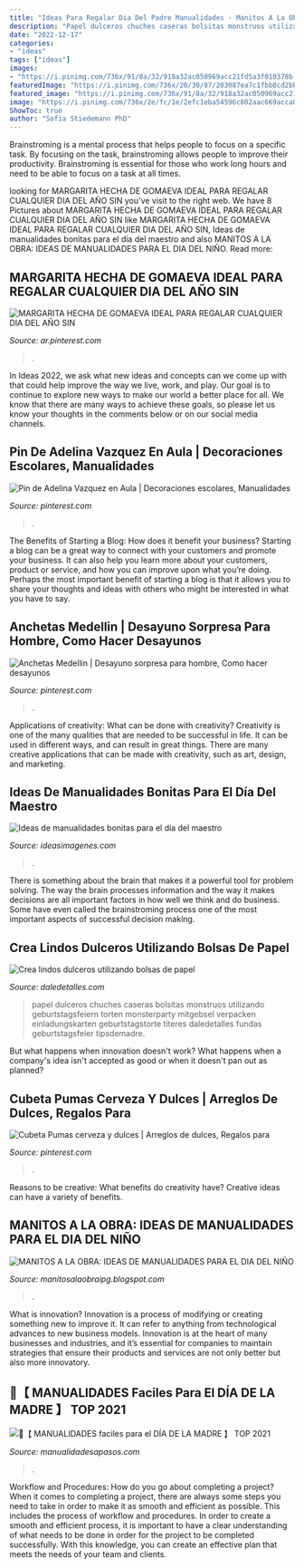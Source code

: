 ```yaml
---
title: "Ideas Para Regalar Dia Del Padre Manualidades - Manitos A La Obra: Ideas De Manualidades Para El Dia Del Niño"
description: "Papel dulceros chuches caseras bolsitas monstruos utilizando geburtstagsfeiern torten monsterparty mitgebsel verpacken einladungskarten geburtstagstorte titeres daledetalles fundas geburtstagsfeier tipsdemadre"
date: "2022-12-17"
categories:
- "ideas"
tags: ["ideas"]
images:
- "https://i.pinimg.com/736x/91/8a/32/918a32ac050969acc21fd5a3f010378b--margarita.jpg"
featuredImage: "https://i.pinimg.com/736x/20/30/87/203087ea7c1fbb8cd2bb2c10f6cfdffd.jpg"
featured_image: "https://i.pinimg.com/736x/91/8a/32/918a32ac050969acc21fd5a3f010378b--margarita.jpg"
image: "https://i.pinimg.com/736x/2e/fc/1e/2efc1eba54596c802aac669acca0c066.jpg"
ShowToc: true
author: "Sofia Stiedemann PhD"
---
```



Brainstroming is a mental process that helps people to focus on a specific task. By focusing on the task, brainstroming allows people to improve their productivity. Brainstroming is essential for those who work long hours and need to be able to focus on a task at all times.

	

		
looking for MARGARITA HECHA DE GOMAEVA IDEAL PARA REGALAR CUALQUIER DIA DEL AÑO SIN you've visit to the right web. We have 8 Pictures about MARGARITA HECHA DE GOMAEVA IDEAL PARA REGALAR CUALQUIER DIA DEL AÑO SIN like MARGARITA HECHA DE GOMAEVA IDEAL PARA REGALAR CUALQUIER DIA DEL AÑO SIN, Ideas de manualidades bonitas para el día del maestro and also MANITOS A LA OBRA: IDEAS DE MANUALIDADES PARA EL DIA DEL NIÑO. Read more:
		
    
## MARGARITA HECHA DE GOMAEVA IDEAL PARA REGALAR CUALQUIER DIA DEL AÑO SIN

<img loading=lazy src="https://i.pinimg.com/736x/91/8a/32/918a32ac050969acc21fd5a3f010378b--margarita.jpg" onerror="this.onerror=null;this.src='https://tse4.mm.bing.net/th?id=OIP.YtBduk8ZJ-ul9jbs2cQ_ggHaJ3&amp;pid=15.1';" alt="MARGARITA HECHA DE GOMAEVA IDEAL PARA REGALAR CUALQUIER DIA DEL AÑO SIN">

_Source: ar.pinterest.com_

>. 

	

In Ideas 2022, we ask what new ideas and concepts can we come up with that could help improve the way we live, work, and play. Our goal is to continue to explore new ways to make our world a better place for all. We know that there are many ways to achieve these goals, so please let us know your thoughts in the comments below or on our social media channels.

    
## Pin De Adelina Vazquez En Aula | Decoraciones Escolares, Manualidades

<img loading=lazy src="https://i.pinimg.com/736x/2e/fc/1e/2efc1eba54596c802aac669acca0c066.jpg" onerror="this.onerror=null;this.src='https://tse2.mm.bing.net/th?id=OIP.nEpStSQnu9U_iP7AsEqXhgHaJ4&amp;pid=15.1';" alt="Pin de Adelina Vazquez en Aula | Decoraciones escolares, Manualidades">

_Source: pinterest.com_

>. 

	

The Benefits of Starting a Blog: How does it benefit your business?
Starting a blog can be a great way to connect with your customers and promote your business. It can also help you learn more about your customers, product or service, and how you can improve upon what you’re doing. Perhaps the most important benefit of starting a blog is that it allows you to share your thoughts and ideas with others who might be interested in what you have to say.

    
## Anchetas Medellin | Desayuno Sorpresa Para Hombre, Como Hacer Desayunos

<img loading=lazy src="https://i.pinimg.com/736x/20/30/87/203087ea7c1fbb8cd2bb2c10f6cfdffd.jpg" onerror="this.onerror=null;this.src='https://tse1.mm.bing.net/th?id=OIP.fT3L_oeGwBwbGsNMKLFavQHaJB&amp;pid=15.1';" alt="Anchetas Medellin | Desayuno sorpresa para hombre, Como hacer desayunos">

_Source: pinterest.com_

>. 

	

Applications of creativity: What can be done with creativity?
Creativity is one of the many qualities that are needed to be successful in life. It can be used in different ways, and can result in great things. There are many creative applications that can be made with creativity, such as art, design, and marketing.

    
## Ideas De Manualidades Bonitas Para El Día Del Maestro

<img loading=lazy src="https://ideasimagenes.com/wp-content/uploads/2016/08/doce-5.jpg" onerror="this.onerror=null;this.src='https://tse4.mm.bing.net/th?id=OIP.XfCeok-4Mlu6MzlwtLbUYgAAAA&amp;pid=15.1';" alt="Ideas de manualidades bonitas para el día del maestro">

_Source: ideasimagenes.com_

>. 

	

There is something about the brain that makes it a powerful tool for problem solving. The way the brain processes information and the way it makes decisions are all important factors in how well we think and do business. Some have even called the brainstroming process one of the most important aspects of successful decision making.

    
## Crea Lindos Dulceros Utilizando Bolsas De Papel

<img loading=lazy src="https://i1.wp.com/www.daledetalles.com/wp-content/uploads/2017/05/bolsas-de-papel4.jpg?resize=500%2C398" onerror="this.onerror=null;this.src='https://tse2.mm.bing.net/th?id=OIP.-cqi9-n9e06HeXjW0hyUiAHaF5&amp;pid=15.1';" alt="Crea lindos dulceros utilizando bolsas de papel">

_Source: daledetalles.com_

>papel dulceros chuches caseras bolsitas monstruos utilizando geburtstagsfeiern torten monsterparty mitgebsel verpacken einladungskarten geburtstagstorte titeres daledetalles fundas geburtstagsfeier tipsdemadre. 

	

But what happens when innovation doesn't work? What happens when a company's idea isn't accepted as good or when it doesn't pan out as planned?

    
## Cubeta Pumas Cerveza Y Dulces | Arreglos De Dulces, Regalos Para

<img loading=lazy src="https://i.pinimg.com/736x/90/2d/44/902d44f1c02f784a72e5aa7e7ac6b207--pumas.jpg" onerror="this.onerror=null;this.src='https://tse1.mm.bing.net/th?id=OIP.ZBjEngHuoDH2X8A4rpgjwwHaLO&amp;pid=15.1';" alt="Cubeta Pumas cerveza y dulces | Arreglos de dulces, Regalos para">

_Source: pinterest.com_

>. 

	

Reasons to be creative: What benefits do creativity have?
Creative ideas can have a variety of benefits.

    
## MANITOS A LA OBRA: IDEAS DE MANUALIDADES PARA EL DIA DEL NIÑO

<img loading=lazy src="http://4.bp.blogspot.com/-FkjPirtY2pI/Uqo5elJ0xvI/AAAAAAAAAFg/ZoyOc8xfmt0/w1200-h630-p-k-no-nu/am_79218_5613421_468934.jpg" onerror="this.onerror=null;this.src='https://tse1.mm.bing.net/th?id=OIP.iGew7tpdtdrnqSPpE8GUTgHaD4&amp;pid=15.1';" alt="MANITOS A LA OBRA: IDEAS DE MANUALIDADES PARA EL DIA DEL NIÑO">

_Source: manitosalaobraipg.blogspot.com_

>. 

	

What is innovation?
Innovation is a process of modifying or creating something new to improve it. It can refer to anything from technological advances to new business models. Innovation is at the heart of many businesses and industries, and it’s essential for companies to maintain strategies that ensure their products and services are not only better but also more innovatory.

    
## 🥇【 MANUALIDADES Faciles Para El DÍA DE LA MADRE 】 TOP 2021

<img loading=lazy src="https://i0.wp.com/www.manualidadesapasos.com/wp-content/uploads/2019/04/Tarjeta-original-para-el-dia-de-la-madre.jpg?w=605&amp;h=504&amp;ssl=1" onerror="this.onerror=null;this.src='https://tse2.mm.bing.net/th?id=OIP.v_kGM6lxkwZnd9tL7gRnVgHaGL&amp;pid=15.1';" alt="🥇【 MANUALIDADES faciles para el DÍA DE LA MADRE 】 TOP 2021">

_Source: manualidadesapasos.com_

>. 

	

Workflow and Procedures: How do you go about completing a project?
When it comes to completing a project, there are always some steps you need to take in order to make it as smooth and efficient as possible. This includes the process of workflow and procedures. In order to create a smooth and efficient process, it is important to have a clear understanding of what needs to be done in order for the project to be completed successfully. With this knowledge, you can create an effective plan that meets the needs of your team and clients.

